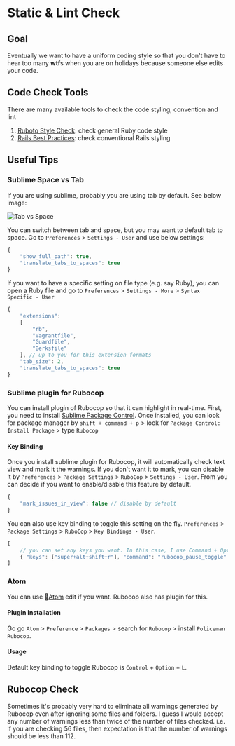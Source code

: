 # Static & Lint Check #

## Goal ##
Eventually we want to have a uniform coding style so that you don't have to hear too many **wtf**s when you are on holidays because someone else edits your code.


## Code Check Tools ##
There are many available tools to check the code styling, convention and lint

1. [Ruboto Style Check](https://github.com/bbatsov/rubocop): check general Ruby code style
2. [Rails Best Practices](https://github.com/railsbp/rails_best_practices): check conventional Rails styling

## Useful Tips ##
### Sublime Space vs Tab ###

If you are using sublime, probably you are using tab by default. See below image:

![Tab vs Space](https://dl.dropboxusercontent.com/u/358323/screenshots/work/server-recommendation-gems/tab-vs-space.png)

You can switch between tab and space, but you may want to default tab to space. Go to `Preferences` > `Settings - User` and use below settings:

```javascript
{
	"show_full_path": true,
	"translate_tabs_to_spaces": true
}
```

If you want to have a specific setting on file type (e.g. say Ruby), you can open a Ruby file and go to `Preferences` > `Settings - More` > `Syntax Specific - User`

```javascript
{
	"extensions":
	[
		"rb",
		"Vagrantfile",
		"Guardfile",
		"Berksfile"
	], // up to you for this extension formats
	"tab_size": 2,
	"translate_tabs_to_spaces": true
}
```

### Sublime plugin for Rubocop ###

You can install plugin of Rubocop so that it can highlight in real-time. First, you need to install [Sublime Package Control](https://sublime.wbond.net/installation). Once installed, you can look for package manager by `shift + command + p` > look for `Package Control: Install Package` > type `Rubocop`

#### Key Binding ####

Once you install sublime plugin for Rubocop, it will automatically check text view and mark it the warnings. If you don't want it to mark, you can disable it by `Preferences` > `Package Settings` > `RuboCop` > `Settings - User`. From you can decide if you want to enable/disable this feature by default.

```javascript
{
	"mark_issues_in_view": false // disable by default
}
```

You can also use key binding to toggle this setting on the fly. `Preferences` > `Package Settings` > `RuboCop` > `Key Bindings - User`.

```javascript
[
	// you can set any keys you want. In this case, I use Command + Option + Shift + r
    { "keys": ["super+alt+shift+r"], "command": "rubocop_pause_toggle" }
]
```


### Atom ###
You can use [Atom](https://atom.io/) edit if you want. Rubocop also has plugin for this. 

#### Plugin Installation ####

Go go `Atom` > `Preference` > `Packages` > search for `Rubocop` > install `Policeman Rubocop`.

#### Usage ####

Default key binding to toggle Rubocop is `Control` + `Option` + `L`.

## Rubocop Check ##

Sometimes it's probably very hard to eliminate all warnings generated by Rubocop even after ignoring some files and folders. I guess I would accept any number of warnings less than twice of the number of files checked. i.e. if you are checking 56 files, then expectation is that the number of warnings should be less than 112.









